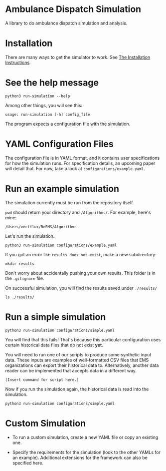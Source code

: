 # Ambulance Dispatch Simulation

A library to do ambulance dispatch simulation and analysis.

# Installation

There are many ways to get the simulator to work. See [The Installation Instructions](INSTALL.md).

# See the help message

`python3 run-simulation --help`

Among other things, you will see this:

`usage: run-simulation [-h] config_file` 

The program expects a configuration file with the simulation. 

# YAML Configuration Files

The configuration file is in YAML format, and it contains user specifications for how the simulation runs. For specification details, an upcoming paper will detail that. For now, take a look 
at `configurations/example.yaml`. 

# Run an example simulation

The simulation currently must be run from the repository itself. 

`pwd` should return your directory and `/Algorithms/`. For example, here's mine: 

`/Users/vectflux/ReEMS/Algorithms`

Let's run the simulation.

`python3 run-simulation configurations/example.yaml`

If you got an error like `results does not exist`, make a new subdirectory:

`mkdir results`

Don't worry about accidentally pushing your own results. This folder is in the `.gitignore` file. 

On successful simulation, you will find the results saved under `./results/`

`ls ./results/`


# Run a simple simulation

`python3 run-simulation configurations/simple.yaml`  

You will find that this fails! That's because this particular configuration uses certain historical data files that do not exist **yet**. 

You will need to run one of our scripts to produce some synthetic input data. These inputs are examples of well-formatted CSV files that EMS organizations can export their historical data to. Alternatively, another data reader can be implemented that accepts data in a different way. 

`[Insert command for script here.]`

Now if you run the simulation again, the historical data is read into the simulation. 

`python3 run-simulation configurations/simple.yaml`  

# Custom Simulation

- To run a custom simulation, create a new YAML file or copy an existing one. 

- Specify the requirements for the simulation (look to the other YAMLs for an example). Additional extensions for the framework can also be specified here.
